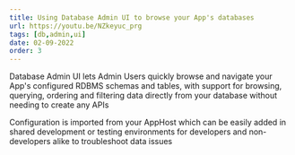 ```yaml
---
title: Using Database Admin UI to browse your App's databases
url: https://youtu.be/NZkeyuc_prg
tags: [db,admin,ui]
date: 02-09-2022
order: 3
---
```


Database Admin UI lets Admin Users quickly browse and navigate your App's configured RDBMS schemas and tables,
with support for browsing, querying, ordering and filtering data directly from your database without needing to create any APIs 

Configuration is imported from your AppHost which can be easily added in shared development or testing environments 
for developers and non-developers alike to troubleshoot data issues